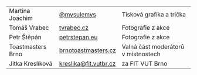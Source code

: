 <table class="table">
    <tr>
        <td>Martina Joachim</td>
        <td><a href="https://twitter.com/mysulemys">@mysulemys</a></td>
        <td>Tisková grafika a trička</td>
    </tr>
    <tr>
        <td>Tomáš Vrabec</td>
        <td><a href="http://www.tvrabec.cz">tvrabec.cz</a></td>
        <td>Fotografie z akce</td>
    </tr>
    <tr>
        <td>Petr Štěpán</td>
        <td><a href="http://www.petrstepan.eu">petrstepan.eu</a></td>
        <td>Fotografie z akce</td>
    </tr>
    <tr>
        <td>Toastmasters Brno</td>
        <td><a href="http://www.brnotoastmasters.cz/">brnotoastmasters.cz</a></td>
        <td>Valná část moderátorů v místnostech</td>
    </tr>
    <tr>
        <td>Jitka Kreslíková</td>
        <td><a href="mailto:kreslika@fit.vutbr.cz">kreslika@fit.vutbr.cz</a></td>
        <td>za FIT VUT Brno</td>
    </tr>
</table>

